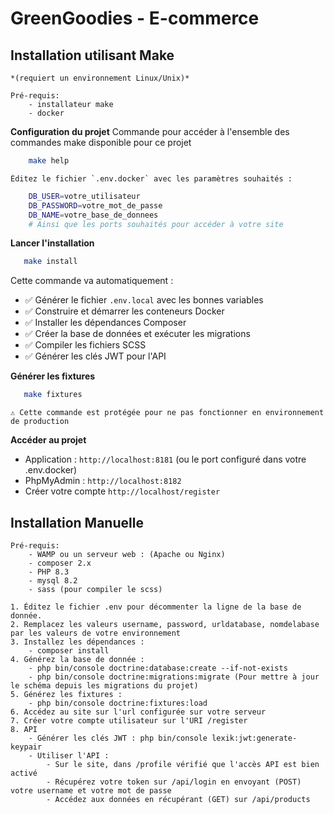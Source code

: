 # GreenGoodies - E-commerce

## Installation utilisant Make

    *(requiert un environnement Linux/Unix)*

    Pré-requis:
        - installateur make
        - docker

**Configuration du projet**
Commande pour accéder à l'ensemble des commandes make disponible pour ce projet

```bash
    make help
```

    Éditez le fichier `.env.docker` avec les paramètres souhaités :

```bash
    DB_USER=votre_utilisateur
    DB_PASSWORD=votre_mot_de_passe
    DB_NAME=votre_base_de_donnees
    # Ainsi que les ports souhaités pour accéder à votre site
```

**Lancer l'installation**

```bash
   make install
```

Cette commande va automatiquement :

-   ✅ Générer le fichier `.env.local` avec les bonnes variables
-   ✅ Construire et démarrer les conteneurs Docker
-   ✅ Installer les dépendances Composer
-   ✅ Créer la base de données et exécuter les migrations
-   ✅ Compiler les fichiers SCSS
-   ✅ Générer les clés JWT pour l'API

**Générer les fixtures**

```bash
   make fixtures
```

    ⚠️ Cette commande est protégée pour ne pas fonctionner en environnement de production

**Accéder au projet**

-   Application : `http://localhost:8181` (ou le port configuré dans votre .env.docker)
-   PhpMyAdmin : `http://localhost:8182`
-   Créer votre compte `http://localhost/register`

## Installation Manuelle

    Pré-requis:
        - WAMP ou un serveur web : (Apache ou Nginx)
        - composer 2.x
        - PHP 8.3
        - mysql 8.2
        - sass (pour compiler le scss)

    1. Éditez le fichier .env pour décommenter la ligne de la base de donnée.
    2. Remplacez les valeurs username, password, urldatabase, nomdelabase par les valeurs de votre environnement
    3. Installez les dépendances :
        - composer install
    4. Générez la base de donnée :
        - php bin/console doctrine:database:create --if-not-exists
        - php bin/console doctrine:migrations:migrate (Pour mettre à jour le schéma depuis les migrations du projet)
    5. Générez les fixtures :
        - php bin/console doctrine:fixtures:load
    6. Accédez au site sur l'url configurée sur votre serveur
    7. Créer votre compte utilisateur sur l'URI /register
    8. API
        - Générer les clés JWT : php bin/console lexik:jwt:generate-keypair
        - Utiliser l'API :
            - Sur le site, dans /profile vérifié que l'accès API est bien activé
            - Récupérez votre token sur /api/login en envoyant (POST) votre username et votre mot de passe
            - Accédez aux données en récupérant (GET) sur /api/products
